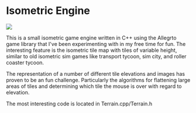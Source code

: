 # Isometric Engine

![](https://github.com/rjwilson/isometric-engine/blob/master/screenie.png)

This is a small isometric game engine written in C++ using the Allegrto game library that I've been experimenting with in my free time for fun. The interesting feature is the isometric tile map with tiles of variable height, similar to old isometric sim games like transport tycoon, sim city, and roller coaster tycoon.

The representation of a number of different tile elevations and images has proven to be an fun challenge. Particularly the algorithms for flattening large areas of tiles and determining which tile the mouse is over with regard to elevation.

The most interesting code is located in Terrain.cpp/Terrain.h
